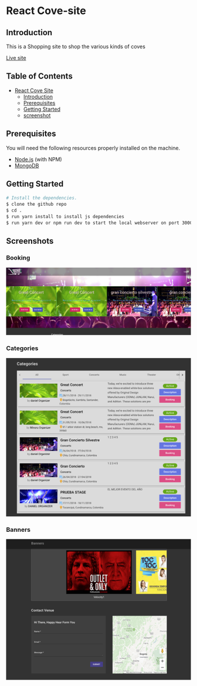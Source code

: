 # React Cove-site
## Introduction

This is a Shopping site to shop the various kinds of coves

[Live site](https://www.covesmart.com/)


## Table of Contents

   * [React Cove Site](#React-cove-site)
      * [Introduction](#introduction)
      * [Prerequisites](#Prerequisites)
      * [Getting Started](#getting-started)
      * [screenshot](#screenshot)
      
## Prerequisites

You will need the following resources properly installed on the machine.

* [Node.js](https://nodejs.org) (with NPM)
* [MongoDB](https://www.mongodb.com)

## Getting Started

```bash
# Install the dependencies.
$ clone the github repo
$ cd .
$ run yarn install to install js dependencies
$ run yarn dev or npm run dev to start the local webserver on port 3000
```

## Screenshots

### Booking
![image](https://github.com/Midas0615/Angular-admin/blob/master/Booking.png)

### Categories
![image](https://github.com/Midas0615/Angular-admin/blob/master/Categories.png)

### Banners
![image](https://github.com/Midas0615/Angular-admin/blob/master/Banners.png)

